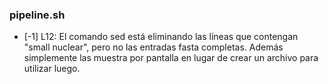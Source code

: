 ### pipeline.sh

- [-1] L12: El comando sed está eliminando las líneas que contengan "small
  nuclear", pero no las entradas fasta completas. Además simplemente las muestra
  por pantalla en lugar de crear un archivo para utilizar luego.
